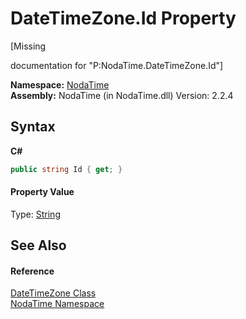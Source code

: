 # DateTimeZone.Id Property 
 

\[Missing <summary> documentation for "P:NodaTime.DateTimeZone.Id"\]

**Namespace:**&nbsp;<a href="N_NodaTime">NodaTime</a><br />**Assembly:**&nbsp;NodaTime (in NodaTime.dll) Version: 2.2.4

## Syntax

**C#**<br />
``` C#
public string Id { get; }
```


#### Property Value
Type: <a href="http://msdn2.microsoft.com/en-us/library/s1wwdcbf" target="_blank">String</a>

## See Also


#### Reference
<a href="T_NodaTime_DateTimeZone">DateTimeZone Class</a><br /><a href="N_NodaTime">NodaTime Namespace</a><br />
